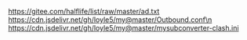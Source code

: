 https://gitee.com/halflife/list/raw/master/ad.txt 
https://cdn.jsdelivr.net/gh/loyle5/my@master/Outbound.conf\n 
https://cdn.jsdelivr.net/gh/loyle5/my@master/mysubconverter-clash.ini 
